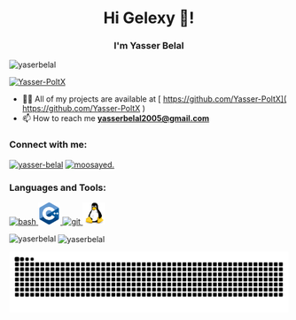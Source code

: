 <h1 align="center">Hi Gelexy 🌌!</h1>  
<h3 align="center">I'm <b>Yasser Belal</b></h3>
  
<p align="left"> <img src="https://komarev.com/ghpvc/?username=yaserbelal&label=Profile%20views&color=0e75b6&style=flat" alt="yaserbelal" /> </p>  
  
<p align="left"> <a href="https://github.com/ryo-ma/github-profile-trophy"><img src="https://github-profile-trophy.vercel.app/?username=yaserbelal" alt="Yasser-PoltX" /></a> </p>  
  
- 👨‍💻 All of my projects are available at [  https://github.com/Yasser-PoltX](  https://github.com/Yasser-PoltX
)  
- 📫 How to reach me **yasserbelal2005@gmail.com**  
  
<h3 align="left">Connect with me:</h3>  
<p align="left">  <a href="www.linkedin.com/in/yaser-belal" target="blank"><img align="center" src="https://raw.githubusercontent.com/rahuldkjain/github-profile-readme-generator/master/src/images/icons/Social/linked-in-alt.svg" alt="yasser-belal" height="30" width="40" /></a>  <a href="https://codeforces.com/profile/Yaser_PoltX" target="blank"><img align="center" src="https://raw.githubusercontent.com/rahuldkjain/github-profile-readme-generator/master/src/images/icons/Social/codeforces.svg" alt="moosayed." height="30" width="40" /></a>  
</p>  
  
<h3 align="left">Languages and Tools:</h3>  
<p align="left"> 
 <a href="https://www.gnu.org/software/bash/" target="_blank" rel="noreferrer"> <img src="https://www.vectorlogo.zone/logos/gnu_bash/gnu_bash-icon.svg" alt="bash" width="40" height="40"/> </a> 
<a href="https://www.w3schools.com/cpp/" target="_blank" rel="noreferrer"> <img src="https://raw.githubusercontent.com/devicons/devicon/master/icons/cplusplus/cplusplus-original.svg" alt="cplusplus" width="40" height="40"/> </a> 
 <a href="https://git-scm.com/" target="_blank" rel="noreferrer"> <img src="https://www.vectorlogo.zone/logos/git-scm/git-scm-icon.svg" alt="git" width="40" height="40"/> </a>  
 <a href="https://www.linux.org/" target="_blank" rel="noreferrer"> <img src="https://raw.githubusercontent.com/devicons/devicon/master/icons/linux/linux-original.svg" alt="linux" width="40" height="40"/> </a> 
 </p>   
<p><img align="left" src="https://github-readme-stats.vercel.app/api/top-langs?username=Yasser-PoltX&show_icons=true&locale=en&layout=compact" alt="yaserbelal" /></p>  
  
<p>&nbsp;<img align="center" src="https://github-readme-stats.vercel.app/api?username=Yasser-PoltX&show_icons=true&locale=en" alt="yaserbelal" /></p>



![snake gif](https://github.com/yaserbelal/yaserbelal/blob/output/github-contribution-grid-snake-dark.svg)

